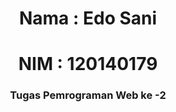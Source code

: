 <h1 align="center">Nama : Edo Sani</h1>
<h1 align="center">NIM : 120140179</h1>
<h3 align="center">Tugas Pemrograman Web ke -2 </h3>
